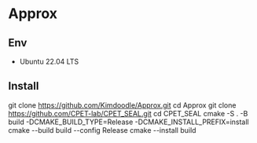 # Approx

## Env
- Ubuntu 22.04 LTS

## Install
git clone https://github.com/Kimdoodle/Approx.git
cd Approx
git clone https://github.com/CPET-lab/CPET_SEAL.git
cd CPET_SEAL
cmake -S . -B build -DCMAKE_BUILD_TYPE=Release -DCMAKE_INSTALL_PREFIX=install
cmake --build build --config Release
cmake --install build
